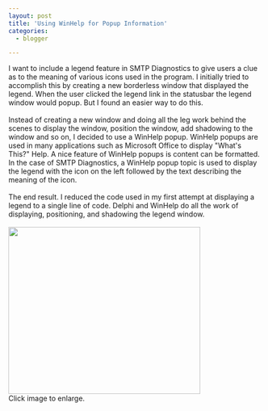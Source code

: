```yaml
---
layout: post
title: 'Using WinHelp for Popup Information'
categories:
  - blogger

---
```


I want to include a legend feature in SMTP Diagnostics to give users a clue as to the meaning of various icons used in the program.  I initially tried to accomplish this by creating a new borderless window that displayed the legend.  When the user clicked the legend link in the statusbar the legend window would popup.  But I found an easier way to do this.<br /><br />Instead of creating a new window and doing all the leg work behind the scenes to display the window, position the window, add shadowing to the window and so on, I decided to use a WinHelp popup.  WinHelp popups are used in many applications such as Microsoft Office to display "What's This?" Help.  A nice feature of WinHelp popups is content can be formatted.  In the case of SMTP Diagnostics, a WinHelp popup topic is used to display the legend with the icon on the left followed by the text describing the meaning of the icon.<br /><br />The end result.  I reduced the code used in my first attempt at displaying a legend to a single line of code.  Delphi and WinHelp do all the work of displaying, positioning, and shadowing the legend window.<br /><br /><a href="/images/blogimages/smtpdiagnosticsnapshot03.jpg"><img src="/images/blogimages/smtpdiagnosticsnapshot03.jpg" border="0" width="380" height="331" /></a><br />Click image to enlarge.
